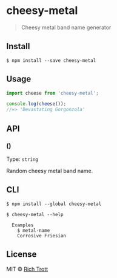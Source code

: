 # cheesy-metal

> Cheesy metal band name generator

## Install

```
$ npm install --save cheesy-metal
```


## Usage

```js
import cheese from 'cheesy-metal';

console.log(cheese());
//=> 'Devastating Gorgonzola'
```


## API

### ()

Type: `string`

Random cheesy metal band name.


## CLI

```
$ npm install --global cheesy-metal
```

```
$ cheesy-metal --help

  Examples
    $ metal-name
    Corrosive Friesian
```

## License

MIT © [Rich Trott](https://trott.github.io)
